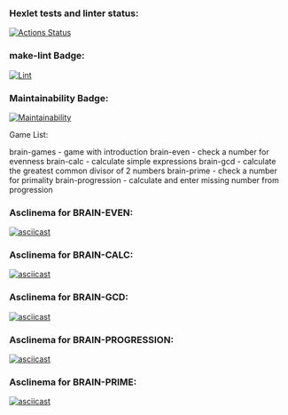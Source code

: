 ### Hexlet tests and linter status:

[![Actions Status](https://github.com/DamirFM/frontend-project-lvl1/workflows/hexlet-check/badge.svg)](https://github.com/DamirFM/frontend-project-lvl1/actions)

### make-lint Badge:

[![Lint](https://github.com/DamirFM/frontend-project-lvl1/workflows/make-lint/badge.svg)](https://github.com/DamirFM/frontend-project-lvl1/actions)

### Maintainability Badge:

[![Maintainability](https://api.codeclimate.com/v1/badges/6625d39ccf04938eabca/maintainability)](https://codeclimate.com/github/DamirFM/frontend-project-lvl1/maintainability)


Game List:

brain-games - game with introduction
brain-even - check a number for evenness
brain-calc - calculate simple expressions
brain-gcd - calculate the greatest common divisor of 2 numbers
brain-prime - check a number for primality
brain-progression - calculate and enter missing number from progression

### Asclinema for BRAIN-EVEN:

[![asciicast](https://asciinema.org/a/kgf052AKFexD7QDhm1BgvVlNr.svg)](https://asciinema.org/a/kgf052AKFexD7QDhm1BgvVlNr)

### Asclinema for BRAIN-CALC:

[![asciicast](https://asciinema.org/a/KSQ7ajGTjplmCVb3FS5kht18r.svg)](https://asciinema.org/a/KSQ7ajGTjplmCVb3FS5kht18r)

### Asclinema for BRAIN-GCD:

[![asciicast](https://asciinema.org/a/ATHYbdJENFcDGNmQUANAq8Uev.svg)](https://asciinema.org/a/ATHYbdJENFcDGNmQUANAq8Uev)

### Asclinema for BRAIN-PROGRESSION:

[![asciicast](https://asciinema.org/a/0FmtYDsBKjN6LDLl3THGCcpgU.svg)](https://asciinema.org/a/0FmtYDsBKjN6LDLl3THGCcpgU)

### Asclinema for BRAIN-PRIME:

[![asciicast](https://asciinema.org/a/y2aj2uRJrtZQkOV747h0MBzxz.svg)](https://asciinema.org/a/y2aj2uRJrtZQkOV747h0MBzxz)